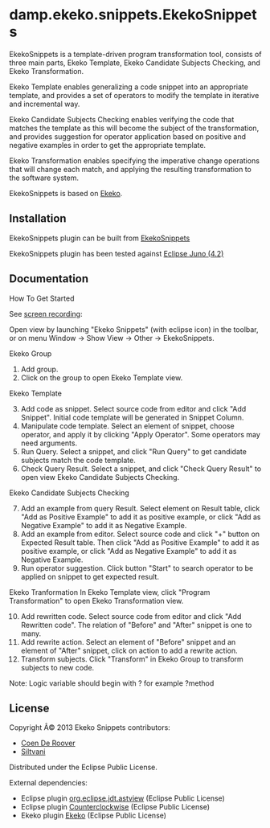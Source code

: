 # damp.ekeko.snippets.EkekoSnippets

EkekoSnippets is a template-driven program transformation tool, consists of three main parts, Ekeko Template, Ekeko Candidate Subjects Checking, and Ekeko Transformation. 

Ekeko Template enables generalizing a code snippet into an appropriate template, and provides a set of operators to modify the template in iterative and incremental way.

Ekeko Candidate Subjects Checking enables verifying the code that matches the template as this will become the subject of the transformation, and provides suggestion for operator application based on positive and negative examples in order to get the appropriate template.

Ekeko Transformation enables specifying the imperative change operations that will change each match, and applying the resulting transformation to the software system.

EkekoSnippets is based on [Ekeko](https://github.com/cderoove/damp.ekeko/tree/master/EkekoPlugin).



## Installation

EkekoSnippets plugin can be built from [EkekoSnippets](https://github.com/cderoove/damp.ekeko.snippets/tree/master/EkekoSnippets)

EkekoSnippets plugin has been tested against [Eclipse Juno (4.2)](http://www.eclipse.org)



## Documentation

How To Get Started

See [screen recording](http://youtu.be/x5lt-jh7P-M):

Open view by launching "Ekeko Snippets" (with eclipse icon) in the toolbar, or on menu Window -> Show View -> Other -> EkekoSnippets.

Ekeko Group
1. Add group.
2. Click on the group to open Ekeko Template view.

Ekeko Template

3. Add code as snippet. Select source code from editor and click "Add Snippet". Initial code template will be generated in Snippet Column.
4. Manipulate code template. Select an element of snippet, choose operator, and apply it by clicking "Apply Operator". Some operators may need arguments.
5. Run Query. Select a snippet, and click "Run Query" to get candidate subjects match the code template.
6. Check Query Result. Select a snippet, and click "Check Query Result" to open view Ekeko Candidate Subjects Checking.

Ekeko Candidate Subjects Checking   

7. Add an example from query Result. Select element on Result table, click "Add as Positive Example" to add it as positive example, or click "Add as Negative Example" to add it as Negative Example.
8. Add an example from editor. Select source code and click "+" button on Expected Result table. Then click "Add as Positive Example" to add it as positive example, or click "Add as Negative Example" to add it as Negative Example.
9. Run operator suggestion. Click button "Start" to search operator to be applied on snippet to get expected result.

Ekeko Tranformation
In Ekeko Template view, click "Program Transformation" to open Ekeko Transformation view.

10. Add rewritten code. Select source code from editor and click "Add Rewritten code". The relation of "Before" and "After" snippet is one to many.
11. Add rewrite action. Select an element of "Before" snippet and an element of "After" snippet, click on action to add a rewrite action. 
12. Transform subjects. Click "Transform" in Ekeko Group to transform subjects to new code.
 
Note: Logic variable should begin with ? for example ?method


## License  

Copyright Â© 2013 Ekeko Snippets contributors: 

* [Coen De Roover](http://soft.vub.ac.be/~cderoove/)
* [Siltvani](siltvani@vub.ac.be)


Distributed under the Eclipse Public License.

External dependencies:

* Eclipse plugin [org.eclipse.jdt.astview](http://www.eclipse.org/jdt/ui/astview/index.php) (Eclipse Public License)
* Eclipse plugin [Counterclockwise](http://code.google.com/p/counterclockwise/) (Eclipse Public License)
* Ekeko plugin [Ekeko](https://github.com/cderoove/damp.ekeko/tree/master/EkekoPlugin) (Eclipse Public License)
  